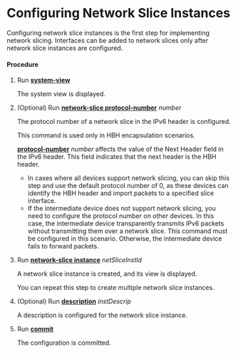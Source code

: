 Configuring Network Slice Instances
===================================

Configuring network slice instances is the first step for implementing network slicing. Interfaces can be added to network slices only after network slice instances are configured.

#### Procedure

1. Run [**system-view**](cmdqueryname=system-view)
   
   
   
   The system view is displayed.
2. (Optional) Run [**network-slice protocol-number**](cmdqueryname=network-slice+protocol-number) *number*
   
   
   
   The protocol number of a network slice in the IPv6 header is configured.
   
   This command is used only in HBH encapsulation scenarios.
   
   
   
   [**protocol-number**](cmdqueryname=protocol-number) *number* affects the value of the Next Header field in the IPv6 header. This field indicates that the next header is the HBH header.
   
   * In cases where all devices support network slicing, you can skip this step and use the default protocol number of 0, as these devices can identify the HBH header and import packets to a specified slice interface.
   * If the intermediate device does not support network slicing, you need to configure the protocol number on other devices. In this case, the intermediate device transparently transmits IPv6 packets without transmitting them over a network slice. This command must be configured in this scenario. Otherwise, the intermediate device fails to forward packets.
3. Run [**network-slice instance**](cmdqueryname=network-slice+instance) *netSliceInstId*
   
   
   
   A network slice instance is created, and its view is displayed.
   
   
   
   You can repeat this step to create multiple network slice instances.
4. (Optional) Run [**description**](cmdqueryname=description) *instDescrip*
   
   
   
   A description is configured for the network slice instance.
5. Run [**commit**](cmdqueryname=commit)
   
   
   
   The configuration is committed.